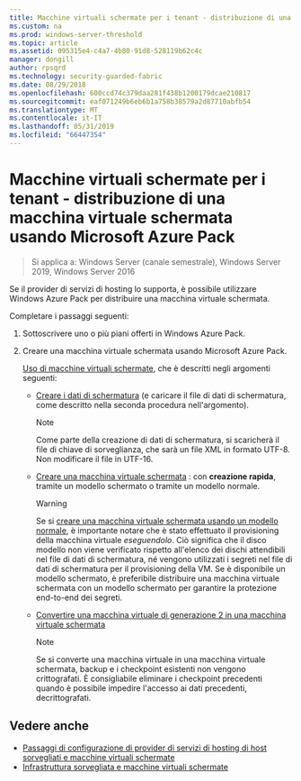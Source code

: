 ```yaml
---
title: Macchine virtuali schermate per i tenant - distribuzione di una macchina virtuale schermata usando Microsoft Azure Pack
ms.custom: na
ms.prod: windows-server-threshold
ms.topic: article
ms.assetid: 095315e4-c4a7-4b80-91d8-528119b62c4c
manager: dongill
author: rpsqrd
ms.technology: security-guarded-fabric
ms.date: 08/29/2018
ms.openlocfilehash: 600ccd74c379daa281f438b1200179dcae210817
ms.sourcegitcommit: eaf071249b6eb6b1a758b38579a2d87710abfb54
ms.translationtype: MT
ms.contentlocale: it-IT
ms.lasthandoff: 05/31/2019
ms.locfileid: "66447354"
---
```

# <a name="shielded-vms--for-tenants---deploying-a-shielded-vm-by-using-windows-azure-pack"></a>Macchine virtuali schermate per i tenant - distribuzione di una macchina virtuale schermata usando Microsoft Azure Pack

>Si applica a: Windows Server (canale semestrale), Windows Server 2019, Windows Server 2016

Se il provider di servizi di hosting lo supporta, è possibile utilizzare Windows Azure Pack per distribuire una macchina virtuale schermata.

Completare i passaggi seguenti:

<!-- When we have a link to the topic about how tenants subscribe, add that link as an indented item just under step 1 below. -->

1. Sottoscrivere uno o più piani offerti in Windows Azure Pack.

2. Creare una macchina virtuale schermata usando Microsoft Azure Pack.

    [Uso di macchine virtuali schermate](https://technet.microsoft.com/library/mt720674.aspx), che è descritti negli argomenti seguenti:

   - [Creare i dati di schermatura](https://technet.microsoft.com/library/mt720672.aspx) (e caricare il file di dati di schermatura, come descritto nella seconda procedura nell'argomento).
    
     > [!NOTE]
     > Come parte della creazione di dati di schermatura, si scaricherà il file di chiave di sorveglianza, che sarà un file XML in formato UTF-8. Non modificare il file in UTF-16.
    
   - [Creare una macchina virtuale schermata](https://technet.microsoft.com/library/mt720673.aspx) : con **creazione rapida**, tramite un modello schermato o tramite un modello normale.
    
       > [!WARNING]
       > Se si [creare una macchina virtuale schermata usando un modello normale](https://technet.microsoft.com/library/mt720673.aspx#Anchor_2), è importante notare che è stato effettuato il provisioning della macchina virtuale *eseguendolo*. Ciò significa che il disco modello non viene verificato rispetto all'elenco dei dischi attendibili nel file di dati di schermatura, né vengono utilizzati i segreti nel file di dati di schermatura per il provisioning della VM. Se è disponibile un modello schermato, è preferibile distribuire una macchina virtuale schermata con un modello schermato per garantire la protezione end-to-end dei segreti.
    
   - [Convertire una macchina virtuale di generazione 2 in una macchina virtuale schermata](https://technet.microsoft.com/library/mt720670.aspx)
    
       > [!NOTE]
       > Se si converte una macchina virtuale in una macchina virtuale schermata, backup e i checkpoint esistenti non vengono crittografati. È consigliabile eliminare i checkpoint precedenti quando è possibile impedire l'accesso ai dati precedenti, decrittografati.

## <a name="see-also"></a>Vedere anche

- [Passaggi di configurazione di provider di servizi di hosting di host sorvegliati e macchine virtuali schermate](guarded-fabric-configuration-scenarios-for-shielded-vms-overview.md)
- [Infrastruttura sorvegliata e macchine virtuali schermate](guarded-fabric-and-shielded-vms-top-node.md)
